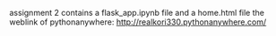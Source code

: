 assignment 2
contains a flask_app.ipynb file and a home.html file
the weblink of pythonanywhere: 
http://realkori330.pythonanywhere.com/
